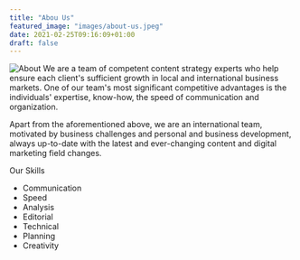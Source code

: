 ```yaml
---
title: "Abou Us"
featured_image: "images/about-us.jpeg"
date: 2021-02-25T09:16:09+01:00
draft: false
---
```


![About](/images/about-us.jpeg)
We are a team of competent content strategy experts who help ensure each client's sufficient growth in local and international business markets. One of our team's most significant competitive advantages is the individuals' expertise, know-how, the speed of communication and organization.

Apart from the aforementioned above, we are an international team, motivated by business challenges and personal and business development, always up-to-date with the latest and ever-changing content and digital marketing field changes.


Our Skills

- Communication
- Speed 
- Analysis
- Editorial
- Technical 
- Planning
- Creativity
